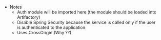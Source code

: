 - Notes
    - Auth module will be imported here (the module should be loaded into Artifactory)
    - Disable Spring Security because the service is called only if the user is authenticated to the application
    - Uses CrossOrigin (Why ??)
